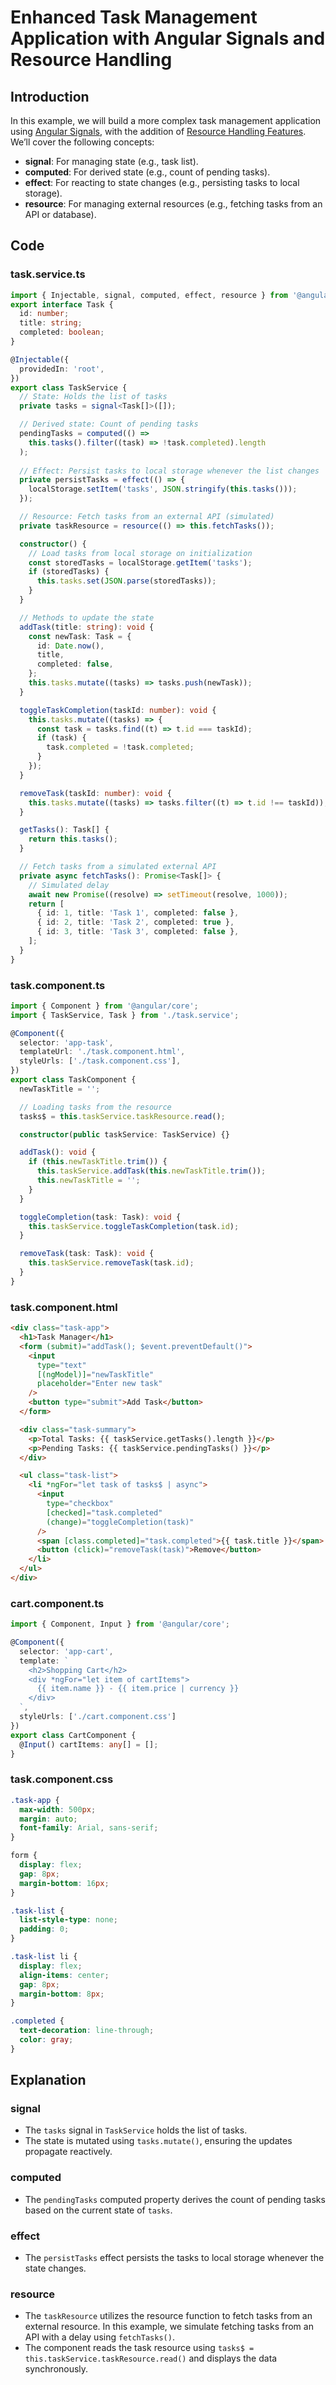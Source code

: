 # Enhanced Task Management Application with Angular Signals and Resource Handling

## Introduction

In this example, we will build a more complex task management application using [Angular Signals](<Overview.md>), with the addition of [Resource Handling Features](https://angular.dev/guide/signals/resource). We’ll cover the following concepts: 
- **signal**: For managing state (e.g., task list). 
- **computed**: For derived state (e.g., count of pending tasks). 
- **effect**: For reacting to state changes (e.g., persisting tasks to local storage). 
- **resource**: For managing external resources (e.g., fetching tasks from an API or database).

## Code

### task.service.ts

```typescript
import { Injectable, signal, computed, effect, resource } from '@angular/core';
export interface Task {
  id: number;
  title: string;
  completed: boolean;
}

@Injectable({
  providedIn: 'root',
})
export class TaskService {
  // State: Holds the list of tasks
  private tasks = signal<Task[]>([]);

  // Derived state: Count of pending tasks
  pendingTasks = computed(() =>
    this.tasks().filter((task) => !task.completed).length
  );
  
  // Effect: Persist tasks to local storage whenever the list changes
  private persistTasks = effect(() => {
    localStorage.setItem('tasks', JSON.stringify(this.tasks()));
  });

  // Resource: Fetch tasks from an external API (simulated)
  private taskResource = resource(() => this.fetchTasks());

  constructor() {
    // Load tasks from local storage on initialization
    const storedTasks = localStorage.getItem('tasks');
    if (storedTasks) {
      this.tasks.set(JSON.parse(storedTasks));
    }
  }

  // Methods to update the state
  addTask(title: string): void {
    const newTask: Task = {
      id: Date.now(),
      title,
      completed: false,
    };
    this.tasks.mutate((tasks) => tasks.push(newTask));
  }

  toggleTaskCompletion(taskId: number): void {
    this.tasks.mutate((tasks) => {
      const task = tasks.find((t) => t.id === taskId);
      if (task) {
        task.completed = !task.completed;
      }
    });
  }

  removeTask(taskId: number): void {
    this.tasks.mutate((tasks) => tasks.filter((t) => t.id !== taskId));
  }

  getTasks(): Task[] {
    return this.tasks();
  }

  // Fetch tasks from a simulated external API
  private async fetchTasks(): Promise<Task[]> {
    // Simulated delay
    await new Promise((resolve) => setTimeout(resolve, 1000));
    return [
      { id: 1, title: 'Task 1', completed: false },
      { id: 2, title: 'Task 2', completed: true },
      { id: 3, title: 'Task 3', completed: false },
    ];
  }
}
```

### task.component.ts

```typescript
import { Component } from '@angular/core';
import { TaskService, Task } from './task.service';

@Component({
  selector: 'app-task',
  templateUrl: './task.component.html',
  styleUrls: ['./task.component.css'],
})
export class TaskComponent {
  newTaskTitle = '';

  // Loading tasks from the resource
  tasks$ = this.taskService.taskResource.read();

  constructor(public taskService: TaskService) {}

  addTask(): void {
    if (this.newTaskTitle.trim()) {
      this.taskService.addTask(this.newTaskTitle.trim());
      this.newTaskTitle = '';
    }
  }

  toggleCompletion(task: Task): void {
    this.taskService.toggleTaskCompletion(task.id);
  }

  removeTask(task: Task): void {
    this.taskService.removeTask(task.id);
  }
}
```

### task.component.html

```html
<div class="task-app">
  <h1>Task Manager</h1>
  <form (submit)="addTask(); $event.preventDefault()">
    <input
      type="text"
      [(ngModel)]="newTaskTitle"
      placeholder="Enter new task"
    />
    <button type="submit">Add Task</button>
  </form>

  <div class="task-summary">
    <p>Total Tasks: {{ taskService.getTasks().length }}</p>
    <p>Pending Tasks: {{ taskService.pendingTasks() }}</p>
  </div>

  <ul class="task-list">
    <li *ngFor="let task of tasks$ | async">
      <input
        type="checkbox"
        [checked]="task.completed"
        (change)="toggleCompletion(task)"
      />
      <span [class.completed]="task.completed">{{ task.title }}</span>
      <button (click)="removeTask(task)">Remove</button>
    </li>
  </ul>
</div>
```

### cart.component.ts

```typescript
import { Component, Input } from '@angular/core';

@Component({
  selector: 'app-cart',
  template: `
    <h2>Shopping Cart</h2>
    <div *ngFor="let item of cartItems">
      {{ item.name }} - {{ item.price | currency }}
    </div>
  `,
  styleUrls: ['./cart.component.css']
})
export class CartComponent {
  @Input() cartItems: any[] = [];
}
```

### task.component.css

```css
.task-app {
  max-width: 500px;
  margin: auto;
  font-family: Arial, sans-serif;
}

form {
  display: flex;
  gap: 8px;
  margin-bottom: 16px;
}

.task-list {
  list-style-type: none;
  padding: 0;
}

.task-list li {
  display: flex;
  align-items: center;
  gap: 8px;
  margin-bottom: 8px;
}

.completed {
  text-decoration: line-through;
  color: gray;
}
```

## Explanation

### signal
- The `tasks` signal in `TaskService` holds the list of tasks.
- The state is mutated using `tasks.mutate()`, ensuring the updates propagate reactively.

### computed
- The `pendingTasks` computed property derives the count of pending tasks based on the current state of `tasks`.

### effect
- The `persistTasks` effect persists the tasks to local storage whenever the state changes.

### resource
- The `taskResource` utilizes the resource function to fetch tasks from an external resource. In this example, we simulate fetching tasks from an API with a delay using `fetchTasks()`.
- The component reads the task resource using `tasks$ = this.taskService.taskResource.read()` and displays the data synchronously.
